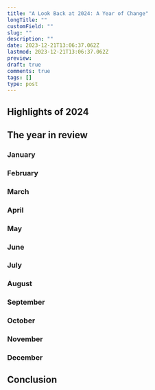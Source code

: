 ```yaml
---
title: "A Look Back at 2024: A Year of Change"
longTitle: ""
customField: ""
slug: ""
description: ""
date: 2023-12-21T13:06:37.062Z
lastmod: 2023-12-21T13:06:37.062Z
preview:
draft: true
comments: true
tags: []
type: post
---
```




## Highlights of 2024

## The year in review

### January


### February


### March


### April


### May


### June


### July


### August


### September


### October


### November


### December


## Conclusion

